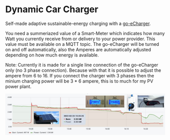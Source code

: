 # Dynamic Car Charger

Self-made adaptive sustainable-energy charging with a [go-eCharger](https://go-e.co/produkte/go-echarger-home/).  

You need a summeriazed value of a Smart-Meter which indicates how many Watt you currently receive from or delivery to your power provider. This value must be available on a MQTT topic. The go-eCharger will be turned on and off automatically, also the Amperes are automatically adjusted depending on how much energy is available.

Note: Currently it is made for a single line connection of the go-eCharger only (no 3 phase connection). Because with that it is possible to adjust the ampere from 6 to 16. If you connect the charger with 3 phases then the minium charging power will be 3 * 6 ampere, this is to much for my PV power plant.  

![Image](README.jpg)

